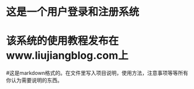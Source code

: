 # 这是一个用户登录和注册系统
# 该系统的使用教程发布在www.liujiangblog.com上


#这是markdown格式的。在文件里写入项目说明，使用方法，注意事项等等所有你认为需要说明的东西。